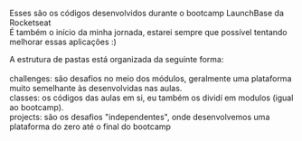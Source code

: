 Esses são os códigos desenvolvidos durante o bootcamp LaunchBase da Rocketseat<br>
É também o início da minha jornada, estarei sempre que possível tentando melhorar essas aplicações :)<br>

A estrutura de pastas está organizada da seguinte forma:<br>
<br>
challenges: são desafios no meio dos módulos, geralmente uma plataforma muito semelhante às desenvolvidas nas aulas.<br>
classes: os códigos das aulas em si, eu também os dividí em modulos (igual ao bootcamp).<br>
projects: são os desafios "independentes", onde desenvolvemos uma plataforma do zero até o final do bootcamp
